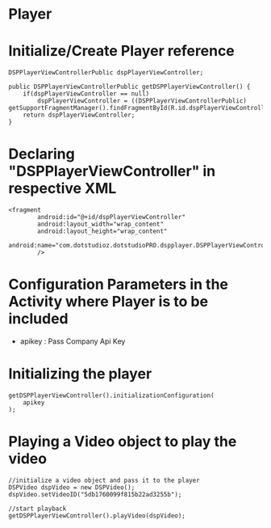 # Player


# Initialize/Create Player reference
```
DSPPlayerViewControllerPublic dspPlayerViewController;

public DSPPlayerViewControllerPublic getDSPPlayerViewController() {
    if(dspPlayerViewController == null)
        dspPlayerViewController = ((DSPPlayerViewControllerPublic) getSupportFragmentManager().findFragmentById(R.id.dspPlayerViewController));
    return dspPlayerViewController;
}
```

# Declaring "DSPPlayerViewController" in respective XML
```
<fragment
        android:id="@+id/dspPlayerViewController"
        android:layout_width="wrap_content"
        android:layout_height="wrap_content"
        android:name="com.dotstudioz.dotstudioPRO.dspplayer.DSPPlayerViewController"
        />
```

# Configuration Parameters in the Activity where Player is to be included
<ul>
  <li>apikey      : Pass Company Api Key</li>
</ul>

# Initializing the player
```
getDSPPlayerViewController().initializationConfiguration(
    apikey
);
```

# Playing a Video object to play the video
```
//initialize a video object and pass it to the player
DSPVideo dspVideo = new DSPVideo();
dspVideo.setVideoID("5db1760099f815b22ad3255b");

//start playback
getDSPPlayerViewController().playVideo(dspVideo);
```
